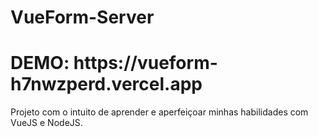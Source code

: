 # VueForm-Server

<h1>DEMO: https://vueform-h7nwzperd.vercel.app</h1>

Projeto com o intuito de aprender e aperfeiçoar minhas habilidades com VueJS e NodeJS.
